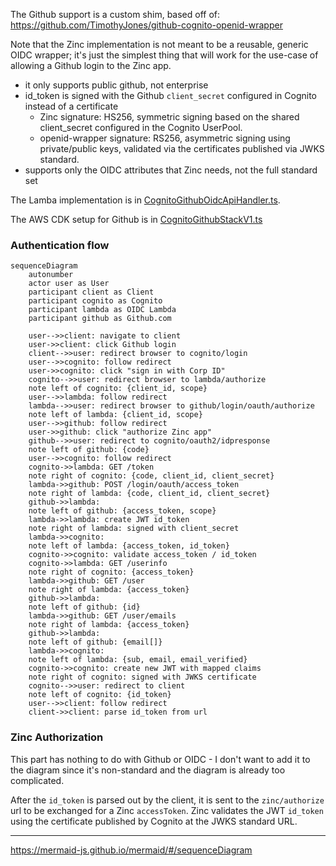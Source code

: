 The Github support is a custom shim, based off of:
https://github.com/TimothyJones/github-cognito-openid-wrapper

Note that the Zinc implementation is not meant to be a reusable, generic OIDC
wrapper; it's just the simplest thing that will work for the use-case of
allowing a Github login to the Zinc app.

* it only supports public github, not enterprise
* id_token is signed with the Github `client_secret` configured in Cognito
  instead of a certificate
  * Zinc signature: HS256, symmetric signing based on the shared client_secret
    configured in the Cognito UserPool.
  * openid-wrapper signature: RS256, asymmetric signing using private/public
    keys, validated via the certificates published via JWKS standard.
* supports only the OIDC attributes that Zinc needs, not the full standard set

The Lamba implementation is in
[CognitoGithubOidcApiHandler.ts](/aws-infra/lambda/src/AuthnApi/CognitoGithubOidcApiHandler.ts).

The AWS CDK setup for Github is in
[CognitoGithubStackV1.ts](/aws-infra/src/Stack/CognitoGithubStackV1.ts)

### Authentication flow

```mermaid
sequenceDiagram
    autonumber
    actor user as User
    participant client as Client
    participant cognito as Cognito
    participant lambda as OIDC Lambda
    participant github as Github.com
    
    user-->>client: navigate to client
    user->>client: click Github login
    client-->>user: redirect browser to cognito/login
    user-->>cognito: follow redirect
    user->>cognito: click "sign in with Corp ID"
    cognito-->>user: redirect browser to lambda/authorize
    note left of cognito: {client_id, scope}
    user-->>lambda: follow redirect
    lambda-->>user: redirect browser to github/login/oauth/authorize
    note left of lambda: {client_id, scope}
    user-->>github: follow redirect
    user->>github: click "authorize Zinc app"
    github-->>user: redirect to cognito/oauth2/idpresponse
    note left of github: {code}
    user-->>cognito: follow redirect
    cognito->>lambda: GET /token
    note right of cognito: {code, client_id, client_secret}
    lambda->>github: POST /login/oauth/access_token 
    note right of lambda: {code, client_id, client_secret}
    github->>lambda: 
    note left of github: {access_token, scope}
    lambda->>lambda: create JWT id_token
    note right of lambda: signed with client_secret
    lambda->>cognito: 
    note left of lambda: {access_token, id_token}    
    cognito->>cognito: validate access_token / id_token
    cognito->>lambda: GET /userinfo
    note right of cognito: {access_token}
    lambda->>github: GET /user
    note right of lambda: {access_token}
    github->>lambda: 
    note left of github: {id}
    lambda->>github: GET /user/emails
    note right of lambda: {access_token}
    github->>lambda: 
    note left of github: {email[]}
    lambda->>cognito: 
    note left of lambda: {sub, email, email_verified}
    cognito->>cognito: create new JWT with mapped claims
    note right of cognito: signed with JWKS certificate
    cognito-->>user: redirect to client
    note left of cognito: {id_token}
    user-->>client: follow redirect
    client->>client: parse id_token from url

```

### Zinc Authorization

This part has nothing to do with Github or OIDC - I don't want to add it to the
diagram since it's non-standard and the diagram is already too complicated.

After the `id_token` is parsed out by the client, it is sent to the
`zinc/authorize` url to be exchanged for a Zinc `accessToken`. Zinc validates
the JWT `id_token` using the certificate published by Cognito at the JWKS
standard URL.

----

https://mermaid-js.github.io/mermaid/#/sequenceDiagram
